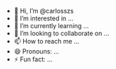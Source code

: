 - 👋 Hi, I’m @carlosszs
- 👀 I’m interested in ...
- 🌱 I’m currently learning ...
- 💞️ I’m looking to collaborate on ...
- 📫 How to reach me ...
- 😄 Pronouns: ...
- ⚡ Fun fact: ...

<!---
carlosszs/carlosszs is a ✨ special ✨ repository because its `README.md` (this file) appears on your GitHub profile.
You can click the Preview link to take a look at your changes.
--->
